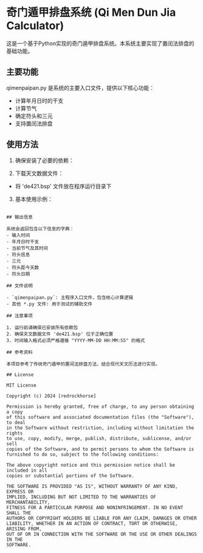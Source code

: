 # 奇门遁甲排盘系统 (Qi Men Dun Jia Calculator)

这是一个基于Python实现的奇门遁甲排盘系统。本系统主要实现了置闰法排盘的基础功能。

## 主要功能

qimenpaipan.py 是系统的主要入口文件，提供以下核心功能：

- 计算年月日时的干支
- 计算节气
- 确定符头和三元
- 支持置闰法排盘

## 使用方法

1. 确保安装了必要的依赖：

2. 下载天文数据文件：
- 将 'de421.bsp' 文件放在程序运行目录下

3. 基本使用示例：
```

## 输出信息

系统会返回包含以下信息的字典：
- 输入时间
- 年月日时干支
- 当前节气及其时间
- 符头信息
- 三元
- 符头距今天数
- 符头日期

## 文件说明

- `qimenpaipan.py`: 主程序入口文件，包含核心计算逻辑
- 其他 *.py 文件: 用于测试的辅助文件

## 注意事项

1. 运行前请确保已安装所有依赖包
2. 确保天文数据文件 'de421.bsp' 位于正确位置
3. 时间输入格式必须严格遵循 "YYYY-MM-DD HH:MM:SS" 的格式

## 参考资料

本项目参考了传统奇门遁甲的置闰法排盘方法，结合现代天文历法进行实现。

## License

MIT License

Copyright (c) 2024 [redrockhorse]

Permission is hereby granted, free of charge, to any person obtaining a copy
of this software and associated documentation files (the "Software"), to deal
in the Software without restriction, including without limitation the rights
to use, copy, modify, merge, publish, distribute, sublicense, and/or sell
copies of the Software, and to permit persons to whom the Software is
furnished to do so, subject to the following conditions:

The above copyright notice and this permission notice shall be included in all
copies or substantial portions of the Software.

THE SOFTWARE IS PROVIDED "AS IS", WITHOUT WARRANTY OF ANY KIND, EXPRESS OR
IMPLIED, INCLUDING BUT NOT LIMITED TO THE WARRANTIES OF MERCHANTABILITY,
FITNESS FOR A PARTICULAR PURPOSE AND NONINFRINGEMENT. IN NO EVENT SHALL THE
AUTHORS OR COPYRIGHT HOLDERS BE LIABLE FOR ANY CLAIM, DAMAGES OR OTHER
LIABILITY, WHETHER IN AN ACTION OF CONTRACT, TORT OR OTHERWISE, ARISING FROM,
OUT OF OR IN CONNECTION WITH THE SOFTWARE OR THE USE OR OTHER DEALINGS IN THE
SOFTWARE.